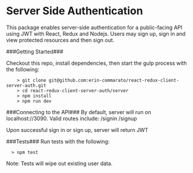 # Server Side Authentication

This package enables server-side authentication for a public-facing API using JWT with React, Redux and Nodejs. Users may sign up, sign in and view protected resources and then sign out.

###Getting Started###

Checkout this repo, install dependencies, then start the gulp process with the following:

```
	> git clone git@github.com:erin-commarato/react-redux-client-server-auth.git
	> cd react-redux-client-server-auth/server
	> npm install
	> npm run dev
```
###Connecting to the API###
By default, server will run on localhost://3090. Valid routes include:
/signin
/signup

Upon successful sign in or sign up, server will return JWT

###Tests###
Run tests with the following:

```
  > npm test
```

Note: Tests will wipe out existing user data.
